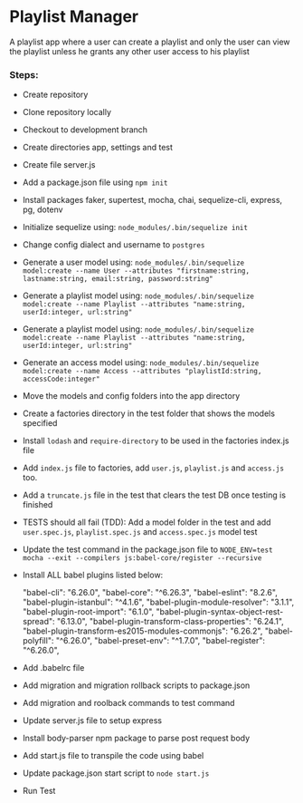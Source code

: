 # Playlist Manager

A playlist app where a user can create a playlist and only the user can view the playlist unless he grants any other user access to his playlist

### Steps:

- Create repository
- Clone repository locally
- Checkout to development branch
- Create directories app, settings and test
- Create file server.js
- Add a package.json file using `npm init`
- Install packages faker, supertest, mocha, chai, sequelize-cli, express, pg, dotenv
- Initialize sequelize using: `node_modules/.bin/sequelize init`
- Change config dialect and username to `postgres`
- Generate a user model using: `node_modules/.bin/sequelize model:create --name User --attributes "firstname:string, lastname:string, email:string, password:string"`
- Generate a playlist model using: `node_modules/.bin/sequelize model:create --name Playlist --attributes "name:string, userId:integer, url:string"`
- Generate a playlist model using: `node_modules/.bin/sequelize model:create --name Playlist --attributes "name:string, userId:integer, url:string"`
- Generate an access model using: `node_modules/.bin/sequelize model:create --name Access --attributes "playlistId:string, accessCode:integer"`
- Move the models and config folders into the app directory
- Create a factories directory in the test folder that shows the models specified
- Install `lodash` and `require-directory` to be used in the factories index.js file
- Add `index.js` file to factories, add `user.js`, `playlist.js` and `access.js` too.
- Add a `truncate.js` file in the test that clears the test DB once testing is finished
- TESTS should all fail (TDD): Add a model folder in the test and add `user.spec.js`, `playlist.spec.js` and `access.spec.js` model test
- Update the test command in the package.json file to `NODE_ENV=test mocha --exit --compilers js:babel-core/register --recursive`
- Install ALL babel plugins listed below:

    "babel-cli": "6.26.0",
    "babel-core": "^6.26.3",
    "babel-eslint": "8.2.6",
    "babel-plugin-istanbul": "^4.1.6",
    "babel-plugin-module-resolver": "3.1.1",
    "babel-plugin-root-import": "6.1.0",
    "babel-plugin-syntax-object-rest-spread": "6.13.0",
    "babel-plugin-transform-class-properties": "6.24.1",
    "babel-plugin-transform-es2015-modules-commonjs": "6.26.2",
    "babel-polyfill": "^6.26.0",
    "babel-preset-env": "^1.7.0",
    "babel-register": "^6.26.0",

- Add .babelrc file
- Add migration and migration rollback scripts to package.json
- Add migration and roolback commands to test command
- Update server.js file to setup express
- Install body-parser npm package to parse post request body
- Add start.js file to transpile the code using babel
- Update package.json start script to `node start.js`
- Run Test
